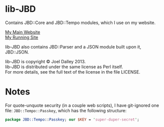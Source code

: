 lib-JBD
=======

Contains JBD::Core and JBD::Tempo modules, which I use on my website.

[My Main Website](http://www.joelbdalley.com)<br/>
[My Running Site](http://tempo.joelbdalley.com)

lib-JBD also contains JBD::Parser and a JSON module built upon it, JBD::JSON.

lib-JBD is copyright &copy; Joel Dalley 2013.<br/>
lib-JBD is distributed under the same license as Perl itself.<br/>
For more details, see the full text of the license in the file LICENSE.

Notes
=====

For quote-unquote security (in a couple web scripts), I have git-ignored one file: `JBD::Tempo::Passkey`, which has the following structure:

```perl
package JBD::Tempo::Passkey; our $KEY = 'super-duper-secret';
```
